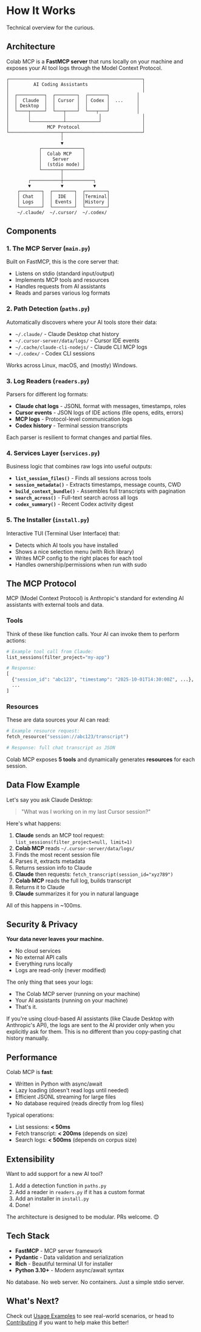 # How It Works

Technical overview for the curious.

## Architecture

Colab MCP is a **FastMCP server** that runs locally on your machine and exposes your AI tool logs through the Model Context Protocol.

```
┌─────────────────────────────────────────────────┐
│         AI Coding Assistants                    │
│                                                 │
│  ┌──────────┐  ┌────────┐  ┌───────┐          │
│  │  Claude  │  │ Cursor │  │ Codex │  ...     │
│  │ Desktop  │  │        │  │       │          │
│  └────┬─────┘  └───┬────┘  └───┬───┘          │
│       │            │            │               │
│       └────────────┴────────────┘               │
│              MCP Protocol                       │
└───────────────────┬─────────────────────────────┘
                    │
                    ▼
            ┌───────────────┐
            │  Colab MCP    │
            │    Server     │
            │  (stdio mode) │
            └───────┬───────┘
                    │
        ┌───────────┼───────────┐
        ▼           ▼           ▼
    ┌────────┐  ┌────────┐  ┌────────┐
    │ Chat   │  │  IDE   │  │Terminal│
    │ Logs   │  │ Events │  │History │
    └────────┘  └────────┘  └────────┘
    ~/.claude/  ~/.cursor/  ~/.codex/
```

## Components

### 1. The MCP Server (`main.py`)

Built on FastMCP, this is the core server that:

- Listens on stdio (standard input/output)
- Implements MCP tools and resources
- Handles requests from AI assistants
- Reads and parses various log formats

### 2. Path Detection (`paths.py`)

Automatically discovers where your AI tools store their data:

- `~/.claude/` - Claude Desktop chat history
- `~/.cursor-server/data/logs/` - Cursor IDE events  
- `~/.cache/claude-cli-nodejs/` - Claude CLI MCP logs
- `~/.codex/` - Codex CLI sessions

Works across Linux, macOS, and (mostly) Windows.

### 3. Log Readers (`readers.py`)

Parsers for different log formats:

- **Claude chat logs** - JSONL format with messages, timestamps, roles
- **Cursor events** - JSON logs of IDE actions (file opens, edits, errors)
- **MCP logs** - Protocol-level communication logs
- **Codex history** - Terminal session transcripts

Each parser is resilient to format changes and partial files.

### 4. Services Layer (`services.py`)

Business logic that combines raw logs into useful outputs:

- **`list_session_files()`** - Finds all sessions across tools
- **`session_metadata()`** - Extracts timestamps, message counts, CWD
- **`build_context_bundle()`** - Assembles full transcripts with pagination
- **`search_across()`** - Full-text search across all logs
- **`codex_summary()`** - Recent Codex activity digest

### 5. The Installer (`install.py`)

Interactive TUI (Terminal User Interface) that:

- Detects which AI tools you have installed
- Shows a nice selection menu (with Rich library)
- Writes MCP config to the right places for each tool
- Handles ownership/permissions when run with sudo

## The MCP Protocol

MCP (Model Context Protocol) is Anthropic's standard for extending AI assistants with external tools and data.

### Tools

Think of these like function calls. Your AI can invoke them to perform actions:

```python
# Example tool call from Claude:
list_sessions(filter_project="my-app")

# Response:
[
  {"session_id": "abc123", "timestamp": "2025-10-01T14:30:00Z", ...},
  ...
]
```

### Resources  

These are data sources your AI can read:

```python
# Example resource request:
fetch_resource("session://abc123/transcript")

# Response: full chat transcript as JSON
```

Colab MCP exposes **5 tools** and dynamically generates **resources** for each session.

## Data Flow Example

Let's say you ask Claude Desktop:

> "What was I working on in my last Cursor session?"

Here's what happens:

1. **Claude** sends an MCP tool request: `list_sessions(filter_project=null, limit=1)`
2. **Colab MCP** reads `~/.cursor-server/data/logs/` 
3. Finds the most recent session file
4. Parses it, extracts metadata
5. Returns session info to Claude
6. **Claude** then requests: `fetch_transcript(session_id="xyz789")`
7. **Colab MCP** reads the full log, builds transcript
8. Returns it to Claude
9. **Claude** summarizes it for you in natural language

All of this happens in ~100ms. 

## Security & Privacy

**Your data never leaves your machine.**

- No cloud services
- No external API calls  
- Everything runs locally
- Logs are read-only (never modified)

The only thing that sees your logs:

- The Colab MCP server (running on your machine)
- Your AI assistants (running on your machine)
- That's it.

If you're using cloud-based AI assistants (like Claude Desktop with Anthropic's API), the logs are sent to the AI provider only when you explicitly ask for them. This is no different than you copy-pasting chat history manually.

## Performance

Colab MCP is **fast**:

- Written in Python with async/await
- Lazy loading (doesn't read logs until needed)
- Efficient JSONL streaming for large files
- No database required (reads directly from log files)

Typical operations:

- List sessions: **< 50ms**
- Fetch transcript: **< 200ms** (depends on size)
- Search logs: **< 500ms** (depends on corpus size)

## Extensibility

Want to add support for a new AI tool?

1. Add a detection function in `paths.py`
2. Add a reader in `readers.py` if it has a custom format
3. Add an installer in `install.py`
4. Done!

The architecture is designed to be modular. PRs welcome. 😊

## Tech Stack

- **FastMCP** - MCP server framework
- **Pydantic** - Data validation and serialization
- **Rich** - Beautiful terminal UI for installer
- **Python 3.10+** - Modern async/await syntax

No database. No web server. No containers. Just a simple stdio server.

## What's Next?

Check out [Usage Examples](usage-examples.md) to see real-world scenarios, or head to [Contributing](contributing.md) if you want to help make this better!

